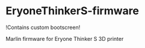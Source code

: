 # EryoneThinkerS-firmware
!Contains custom bootscreen!

Marlin firmware for Eryone Thinker S 3D printer
